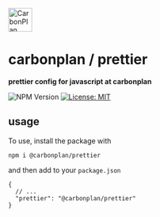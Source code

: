 <p align="left" >
<a href='https://carbonplan.org'>
<picture>
  <source media="(prefers-color-scheme: dark)" srcset="https://carbonplan-assets.s3.amazonaws.com/monogram/light-small.png">
  <img alt="CarbonPlan monogram." height="48" src="https://carbonplan-assets.s3.amazonaws.com/monogram/dark-small.png">
</picture>
</a>
</p>

# carbonplan / prettier

**prettier config for javascript at carbonplan**

![NPM Version](https://img.shields.io/npm/v/@carbonplan/prettier)
[![License: MIT](https://img.shields.io/badge/License-MIT-blue.svg)](https://opensource.org/licenses/MIT)

## usage

To use, install the package with

```
npm i @carbonplan/prettier
```

and then add to your `package.json`

```
{
  // ...
  "prettier": "@carbonplan/prettier"
}
```
